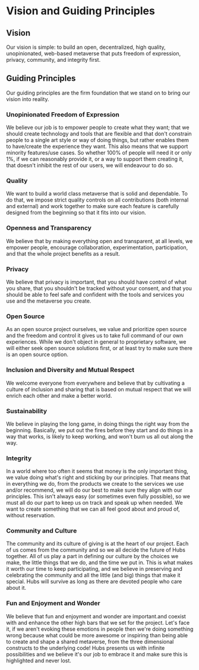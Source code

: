 # Vision and Guiding Principles

## Vision

Our vision is simple: to build an open, decentralized, high quality, unopinionated, web-based metaverse that puts freedom of expression, privacy, community, and integrity first.

## Guiding Principles

Our guiding principles are the firm foundation that we stand on to bring our vision into reality.

### Unopinionated Freedom of Expression

We believe our job is to empower people to create what they want; that we should create technology and tools that are flexible and that don't constrain people to a single art style or way of doing things, but rather enables them to have/create the experience they want.  This also means that we support minority features/use cases.  So whether 100% of people will need it or only 1%, if we can reasonably provide it, or a way to support them creating it, that doesn't inhibit the rest of our users, we will endeavour to do so.

### Quality

We want to build a world class metaverse that is solid and dependable.  To do that, we impose strict quality controls on all contributions (both internal and external) and work together to make sure each feature is carefully designed from the beginning so that it fits into our vision.

### Openness and Transparency

We believe that by making everything open and transparent, at all levels, we empower people, encourage collaboration, experimentation, participation, and that the whole project benefits as a result.

### Privacy

We believe that privacy is important, that you should have control of what you share, that you shouldn't be tracked without your consent, and that you should be able to feel safe and confident with the tools and services you use and the metaverse you create.

### Open Source

As an open source project ourselves, we value and prioritize open source and the freedom and control it gives us to take full command of our own experiences.  While we don't object in general to proprietary software, we will either seek open source solutions first, or at least try to make sure there is an open source option.

### Inclusion and Diversity and Mutual Respect

We welcome everyone from everywhere and believe that by cultivating a culture of inclusion and sharing that is based on mutual respect that we will enrich each other and make a better world.

### Sustainability

We believe in playing the long game, in doing things the right way from the beginning.  Basically, we put out the fires before they start and do things in a way that works, is likely to keep working, and won't burn us all out along the way.

### Integrity

In a world where too often it seems that money is the only important thing, we value doing what's right and sticking by our principles.  That means that in everything we do, from the products we create to the services we use and/or recommend, we will do our best to make sure they align with our principles.  This isn't always easy (or sometimes even fully possible), so we must all do our part to keep us on track and speak up when needed.  We want to create something that we can all feel good about and proud of, without reservation.

### Community and Culture

The community and its culture of giving is at the heart of our project.  Each of us comes from the community and so we all decide the future of Hubs together.  All of us play a part in defining our culture by the choices we make, the little things that we do, and the time we put in.  This is what makes it worth our time to keep participating, and we believe in preserving and celebrating the community and all the little (and big) things that make it special.  Hubs will survive as long as there are devoted people who care about it.

### Fun and Enjoyment and Wonder

We believe that fun and enjoyment and wonder are important.and coexist with and enhance the other high bars that we set for the project.  Let's face it, if we aren't evoking these emotions in people then we're doing something wrong because what could be more awesome or inspiring than being able to create and shape a shared metaverse, from the three dimensional constructs to the underlying code!  Hubs presents us with infinite possibilities and we believe it's our job to embrace it and make sure this is highlighted and never lost.




